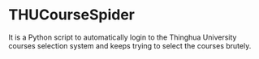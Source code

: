 # THUCourseSpider
It is a Python script to automatically login to the Thinghua University 
courses selection system and keeps trying to select the courses brutely.

